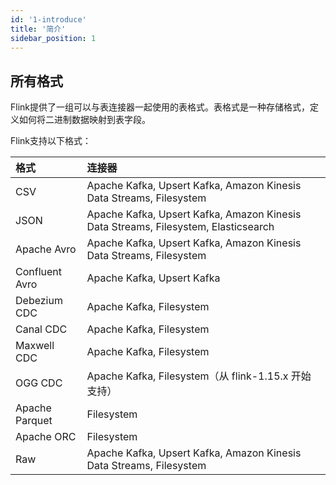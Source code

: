 ```yaml
---
id: '1-introduce'
title: '简介'
sidebar_position: 1
---
```


## 所有格式

Flink提供了一组可以与表连接器一起使用的表格式。表格式是一种存储格式，定义如何将二进制数据映射到表字段。

Flink支持以下格式：

| 格式             | 连接器                                                                                |
|:---------------|:-----------------------------------------------------------------------------------|
| CSV            | Apache Kafka, Upsert Kafka, Amazon Kinesis Data Streams, Filesystem                |
| JSON           | Apache Kafka, Upsert Kafka, Amazon Kinesis Data Streams, Filesystem, Elasticsearch |
| Apache Avro    | Apache Kafka, Upsert Kafka, Amazon Kinesis Data Streams, Filesystem                |
| Confluent Avro | Apache Kafka, Upsert Kafka                                                         |
| Debezium CDC   | Apache Kafka, Filesystem                                                           |
| Canal CDC      | Apache Kafka, Filesystem                                                           |
| Maxwell CDC    | Apache Kafka, Filesystem                                                           |
| OGG CDC        | Apache Kafka, Filesystem（从 flink-1.15.x 开始支持）                                      |
| Apache Parquet | Filesystem                                                                         |
| Apache ORC     | Filesystem                                                                         |
| Raw            | Apache Kafka, Upsert Kafka, Amazon Kinesis Data Streams, Filesystem                |